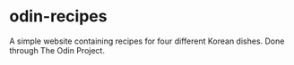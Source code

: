 # odin-recipes

A simple website containing recipes for four different Korean dishes.
Done through The Odin Project.